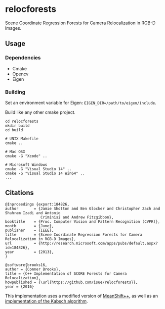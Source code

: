 # relocforests
Scene Coordinate Regression Forests for Camera Relocalization in RGB-D Images.

## Usage
### Dependencies
* Cmake
* Opencv
* Eigen

### Building
Set an environment variable for Eigen: `EIGEN_DIR=/path/to/eigen/include`.

Build like any other cmake project.

```
cd relocforests
mkdir build
cd build

# UNIX Makefile
cmake ..

# Mac OSX
cmake -G "Xcode" ..

# Microsoft Windows
cmake -G "Visual Studio 14" ..
cmake -G "Visual Studio 14 Win64" ..
...
```


## Citations
```
@Inprceedings {export:184826,
author       = {Jamie Shotton and Ben Glocker and Christopher Zach and Shahram Izadi and Antonio
                Criminisi and Andrew Fitzgibbon},
booktitle    = {Proc. Computer Vision and Pattern Recognition (CVPR)},
month        = {June},
publisher    = {IEEE},
title        = {Scene Coordinate Regression Forests for Camera Relocalization in RGB-D Images},
url          = {http://research.microsoft.com/apps/pubs/default.aspx?id=184826},
year         = {2013},
} 
```

```
@software{brooks16,
author = {Conner Brooks},
title = {C++ Implementation of SCORE Forests for Camera Relocalization},
howpublished = {\url{https://github.com/isue/relocforests}},
year = {2016}
```

This implementation uses a modified version of [MeanShift++](https://github.com/mattnedrich/MeanShift_cpp), as well as an [implementation of the Kabsch algorithm](https://github.com/oleg-alexandrov/projects/blob/master/eigen/Kabsch.cpp).

